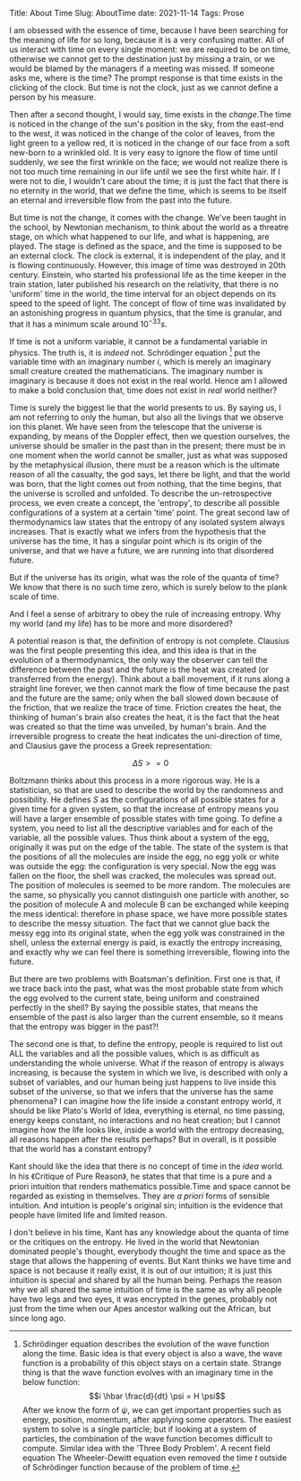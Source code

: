 Title: About Time
Slug: AboutTime
date: 2021-11-14
Tags: Prose


I am obsessed with the essence of time, because I have been searching for  the meaning of life for so long, because it is a very confusing matter. All of us interact with time on every single moment:  we are required to be on time, otherwise we cannot get to the destination just by missing a train, or we would be blamed by the managers if a meeting was missed.  If someone asks me, where is the time? The prompt response is that time exists in the clicking of the clock. But time is not the clock, just as we cannot define a person by his measure.

Then after a second thought, I would say, time exists in the _change_.The time is noticed in the change of the sun's position in the sky, from the east-end to the west, it was noticed in the change of the color of leaves,  from the light green to a yellow red, it is noticed in the change of our face from a soft new-born to a wrinkled old. It is very easy to ignore the flow of time until suddenly, we see the first wrinkle on the face; we would not realize there is not too much time remaining in our life until we see the first white  hair. If I were not to die, I wouldn't care about the time; it is just the fact that there is no eternity in the world, that we define the time, which is seems to be itself an eternal and irreversible flow from the past into the future.

But time is not the change, it comes with the change. We've been taught in the school, by Newtonian mechanism, to think about the world as a threatre stage, on which what happened to our life, and what is happening, are played. The stage is defined as the space, and the time is supposed to be an external clock. The clock is external, it is independent of the play, and it is flowing continuously. However, this image of time was destroyed in 20th century.  Einstein, who started his professional life as the time keeper in the train station, later published his research on the relativity, that there is no 'uniform' time in the world, the time interval for an object depends on its speed to the speed of light. The concept of flow of time was invalidated by an astonishing progress in quantum physics,  that the time is granular,  and that it has a minimum scale around $10^{-33}s$.

If time is not a uniform variable, it cannot be a fundamental variable in physics. The truth is, it is _indeed_ not. Schrödinger equation  [^bignote] put  the variable time with an imaginary number $i$, which is merely an imaginary small creature created the mathematicians. The imaginary number is imaginary is because it does not exist in the real world. Hence am I  allowed to make a bold conclusion that, time does not exist in _real_ world neither?

[^bignote]:   Schrödinger equation  describes the evolution of the wave function along the time. Basic idea is that every object is also a wave, the wave function is a probability of this object stays on a certain state. Strange thing is that the wave function evolves with an imaginary time in the below function:
$$i \hbar \frac{d}{dt} \psi = H \psi$$
After we know the form of $\psi$, we can get important properties such as energy, position, momentum, after applying some operators. The easiest system to solve is a single particle; but if looking at a system of particles, the combination of the wave function becomes difficult to compute. Similar idea with the 'Three Body Problem'. A recent field equation The Wheeler-Dewitt equation even removed the time $t$ outside of Schrödinger function because of the problem  of time.


Time is surely the biggest lie that the world presents to us. By saying us, I am not referring to only the human, but also all the livings that we observe ion this planet.  We have seen from the telescope that the universe is expanding, by means of the Doppler effect, then we question ourselves, the universe should be smaller in the past than in the present; there must be in one moment when the world cannot be smaller, just as what was supposed by the  metaphysical illusion, there must be a reason which is the ultimate reason of all the casualty, the god says,  let there be light, and that the world was born, that the light comes out from nothing, that the time begins, that the universe is scrolled and unfolded. To describe the un-retrospective process, we even create a concept, the 'entropy', to describe all possible configurations of a system at a certain 'time' point. The great second law of thermodynamics law states that the entropy of any isolated system always increases. That is exactly what we infers from the hypothesis that the universe has the time, it has a singular point which is its origin of the universe, and that we have a future, we are running into that  disordered future.

But if the universe has its origin, what was the role of the quanta of time? We know that there is no such time zero, which is surely below to the plank scale of time.


And I feel a sense of arbitrary to obey the rule of increasing entropy. Why my world (and my life) has to be more and more disordered?


A potential reason is that, the definition of entropy is not complete.  Clausius was the first people presenting this idea, and this idea is that in the evolution of a thermodynamics,  the only way the observer can tell the difference between the past and the future is the heat was created (or transferred from the energy). Think about a ball movement, if it runs along a straight line forever, we then cannot mark the flow of time because the past and the future are the same; only when the ball slowed down because of the friction, that we realize the trace of time. Friction creates the heat, the thinking of human's brain also creates the heat, it is the fact that the heat was created so that the time was unveiled, by human's brain. And the irreversible progress to create the heat indicates the uni-direction of time, and Clausius gave the process a Greek representation:

$$\Delta S >=0$$  

Boltzmann thinks about this process in a more rigorous way. He is a statistician, so that are used to describe the world by the randomness and possibility. He defines $S$ as the configurations of all possible states for a given time for a given system, so that the increase of entropy means you will have a larger ensemble of possible states with time going. To define a system, you need to list all the descriptive variables and for each of the variable, all the possible values. Thus think about a system of the egg, originally it was put on the edge of the table. The state of the system is that the  positions of all the molecules are inside the egg,  no egg yolk or white was outside the egg: the configuration is very special. Now the egg was fallen on the floor, the shell was cracked, the molecules was spread out. The position of molecules is seemed to be more random. The molecules are the same, so physically you cannot distinguish one particle with another, so  the position of molecule A and molecule B can be exchanged while keeping the mess identical: therefore in phase space, we have more possible states to describe the messy situation. The fact that we cannot glue back the messy egg into its original state, when the egg yolk was constrained in the shell, unless the external energy is paid, is exactly the entropy increasing, and exactly why we can feel there is something irreversible, flowing into the future.  


But there are two problems with Boatsman's definition. First one is that, if we trace back into the past, what was the most probable state from which the egg evolved to the current state,  being uniform and constrained perfectly in the shell?  By saying the possible states, that means the ensemble of the past is also larger than the current ensemble, so it means that the entropy was bigger in the past?!


The second one is that, to define the entropy,  people is required to list out  ALL the variables and all the possible values, which is as difficult as understanding the whole universe. What if the reason of entropy is always increasing, is because the system in which we live, is described with only a subset of variables, and our human being just happens to  live inside this  subset of the universe, so that we infers  that the universe has the same phenomena? I can imagine how the life inside a constant entropy world, it should be like Plato's World of Idea, everything is eternal, no time passing, energy keeps constant, no interactions and no heat creation; but I cannot imagine how the life looks like,  inside a world with the entropy decreasing, all reasons happen after the results perhaps? But in  overall, is it possible that the world has a constant entropy?


Kant should like the idea that there is no concept of time in the _idea_ world. In his 《Critique of Pure Reason》, he states that that time is a pure and a priori intuition that renders mathematics possible.Time and space cannot be regarded as existing in themselves. They are _a priori_ forms of sensible intuition. And intuition is people's original sin; intuition is the evidence that people have limited life and limited reason.

I don't believe in his time, Kant has any knowledge about the quanta of time or the critiques on the entropy. He lived in the world that Newtonian dominated people's thought, everybody thought the time and space as the stage that allows the happening of  events. But Kant thinks we have time and space is not because it really exist, it is out of our intuition; it is just this intuition is special and shared by all the human being. Perhaps the reason why we all shared the same intuition of time is the same as why all people have two legs and two eyes,  it was encrypted in the genes, probably not just from the time when  our Apes ancestor walking out the African, but since long ago.

